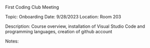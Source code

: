 First Coding Club Meeting

Topic: Onboarding
Date: 9/28/2023
Location: Room 203

Description:
Course overview, installation of Visual Studio Code and programming languages, creation of github account  

Notes:
